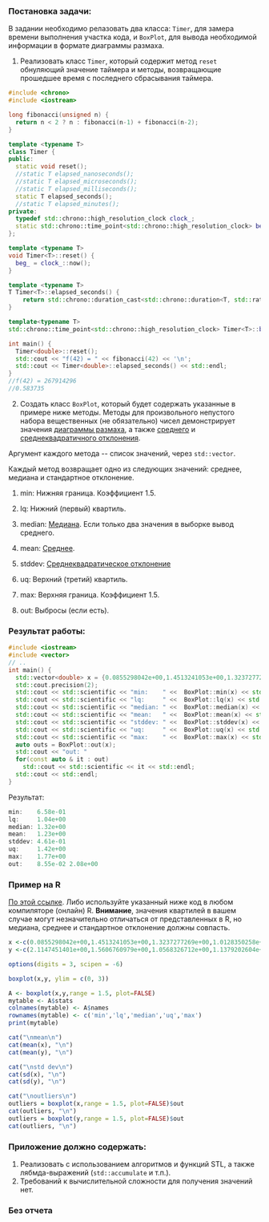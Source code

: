 ### Постановка задачи: ###

В задании необходимо релазовать два класса: `Timer`, для замера времени выполнения участка кода, и `BoxPlot`, для вывода необходимой информации в формате диаграммы размаха.

1) Реализовать класс `Timer`, который содержит метод `reset` обнуляющий значение таймера и методы, возвращающие прошедшее время с последнего сбрасывания таймера.
```cpp
#include <chrono>
#include <iostream>

long fibonacci(unsigned n) {
  return n < 2 ? n : fibonacci(n-1) + fibonacci(n-2);
}

template <typename T>
class Timer {
public:
  static void reset();
  //static T elapsed_nanoseconds();
  //static T elapsed_microseconds();
  //static T elapsed_milliseconds();
  static T elapsed_seconds();
  //static T elapsed_minutes();
private:
  typedef std::chrono::high_resolution_clock clock_;
  static std::chrono::time_point<std::chrono::high_resolution_clock> beg_;
};

template <typename T>
void Timer<T>::reset() {
  beg_ = clock_::now();
}

template <typename T>
T Timer<T>::elapsed_seconds() {
	return std::chrono::duration_cast<std::chrono::duration<T, std::ratio<1> >>(clock_::now() - beg_).count();
}

template<typename T>
std::chrono::time_point<std::chrono::high_resolution_clock> Timer<T>::beg_ = std::chrono::high_resolution_clock::now();

int main() {
  Timer<double>::reset();
  std::cout << "f(42) = " << fibonacci(42) << '\n';
  std::cout << Timer<double>::elapsed_seconds() << std::endl;
}
//f(42) = 267914296
//0.583735
```


2) Создать класс `BoxPlot`, который будет содержать указанные в примере ниже методы. Методы для произвольного непустого набора вещественных (не обязательно) чисел демонстрирует значения [диаграммы размаха](https://ru.wikipedia.org/wiki/%D0%AF%D1%89%D0%B8%D0%BA_%D1%81_%D1%83%D1%81%D0%B0%D0%BC%D0%B8), а также [среднего](https://ru.wikipedia.org/wiki/%D0%A1%D1%80%D0%B5%D0%B4%D0%BD%D0%B5%D0%B5_%D0%B0%D1%80%D0%B8%D1%84%D0%BC%D0%B5%D1%82%D0%B8%D1%87%D0%B5%D1%81%D0%BA%D0%BE%D0%B5) и [среднеквадратичного отклонения](https://ru.wikipedia.org/wiki/%D0%A1%D1%80%D0%B5%D0%B4%D0%BD%D0%B5%D0%BA%D0%B2%D0%B0%D0%B4%D1%80%D0%B0%D1%82%D0%B8%D1%87%D0%B5%D1%81%D0%BA%D0%BE%D0%B5_%D0%BE%D1%82%D0%BA%D0%BB%D0%BE%D0%BD%D0%B5%D0%BD%D0%B8%D0%B5). 

Аргумент каждого метода -- список значений, через `std::vector`. 

Каждый метод возвращает одно из следующих значений: среднее, медиана и стандартное отклонение.

1. min: Нижняя граница. Коэффициент 1.5.

2. lq: Нижний (первый) квартиль.

3. median: [Медиана](https://ru.wikipedia.org/wiki/%D0%9C%D0%B5%D0%B4%D0%B8%D0%B0%D0%BD%D0%B0_(%D1%81%D1%82%D0%B0%D1%82%D0%B8%D1%81%D1%82%D0%B8%D0%BA%D0%B0)). Если только два значения в выборке вывод среднего.

4. mean: [Среднее](https://ru.wikipedia.org/wiki/%D0%A1%D1%80%D0%B5%D0%B4%D0%BD%D0%B5%D0%B5_%D0%B0%D1%80%D0%B8%D1%84%D0%BC%D0%B5%D1%82%D0%B8%D1%87%D0%B5%D1%81%D0%BA%D0%BE%D0%B5).

5. stddev: [Среднеквадратическое отклонение
](https://ru.wikipedia.org/wiki/%D0%A1%D1%80%D0%B5%D0%B4%D0%BD%D0%B5%D0%BA%D0%B2%D0%B0%D0%B4%D1%80%D0%B0%D1%82%D0%B8%D1%87%D0%B5%D1%81%D0%BA%D0%BE%D0%B5_%D0%BE%D1%82%D0%BA%D0%BB%D0%BE%D0%BD%D0%B5%D0%BD%D0%B8%D0%B5)

6. uq: Верхний (третий) квартиль.

7. max: Верхняя граница. Коэффициент 1.5.

8. out: Выбросы (если есть).

### Результат работы: ###

```cpp
#include <iostream>
#include <vector>
// ..
int main() {
  std::vector<double> x = {0.0855298042e+00,1.4513241053e+00,1.3237277269e+00,1.0128350258e+00,1.4122089148e+00,6.5826654434e-01,2.0795986652e+00,1.0230206251e+00,1.4231411219e+00,1.1091691256e+00,1.7714337111e+00,1.3986129761e+00,1.0640757084e+00,1.4216910601e+00,1.2402026653e+00};
  std::cout.precision(2);
  std::cout << std::scientific << "min:    " <<  BoxPlot::min(x) << std::endl;
  std::cout << std::scientific << "lq:     " <<  BoxPlot::lq(x) << std::endl;
  std::cout << std::scientific << "median: " <<  BoxPlot::median(x) << std::endl;
  std::cout << std::scientific << "mean:   " <<  BoxPlot::mean(x) << std::endl;
  std::cout << std::scientific << "stddev: " <<  BoxPlot::stddev(x) << std::endl;
  std::cout << std::scientific << "uq:     " <<  BoxPlot::uq(x) << std::endl;
  std::cout << std::scientific << "max:    " <<  BoxPlot::max(x) << std::endl;
  auto outs = BoxPlot::out(x);
  std::cout << "out: "
  for(const auto & it : out) 
    std::cout << std::scientific << it << std::endl;
  std::cout << std::endl;
}
```
Результат:
```c
min:    6.58e-01
lq:     1.04e+00
median: 1.32e+00
mean:   1.23e+00
stddev: 4.61e-01
uq:     1.42e+00
max:    1.77e+00
out:    8.55e-02 2.08e+00 
```
### Пример на R ###
 
[По этой ссылке](https://www.mycompiler.io/view/5XcsOEV). 
Либо используйте указанный ниже код в любом компиляторе (онлайн) R. **Внимание**, значения квартилей в вашем случае могут незначительно отличаться от представленных в R, но  медиана, среднее и стандартное отклонение должны совпасть.
```R
x <-c(0.0855298042e+00,1.4513241053e+00,1.3237277269e+00,1.0128350258e+00,1.4122089148e+00,6.5826654434e-01,2.0795986652e+00,1.0230206251e+00,1.4231411219e+00,1.1091691256e+00,1.7714337111e+00,1.3986129761e+00,1.0640757084e+00,1.4216910601e+00,1.2402026653e+00)
y <-c(2.1147451401e+00,1.5606760979e+00,1.0568326712e+00,1.1379202604e+00,8.5802090168e-01,1.2779158354e+00,1.1540910006e+00,2.2799887657e+00,1.5069425106e+00,2.4955313206e+00,1.1681622267e+00,1.3716301918e+00,1.3439905643e+00,8.5801953077e-01,1.5243546963e+00)

options(digits = 3, scipen = -6)

boxplot(x,y, ylim = c(0, 3))

A <- boxplot(x,y,range = 1.5, plot=FALSE)
mytable <- A$stats
colnames(mytable) <- A$names
rownames(mytable) <- c('min','lq','median','uq','max')
print(mytable)

cat("\nmean\n")
cat(mean(x), "\n")
cat(mean(y), "\n")

cat("\nstd dev\n")
cat(sd(x), "\n")
cat(sd(y), "\n")

cat("\noutliers\n")
outliers = boxplot(x,range = 1.5, plot=FALSE)$out
cat(outliers, "\n")
outliers = boxplot(y,range = 1.5, plot=FALSE)$out
cat(outliers, "\n")
```

### Приложение должно содержать: ###

1. Реализовать с использованием алгоритмов и функций STL, а также лябмда-выражений (`std::accumulate` и т.п.).
2. Требований к вычислительной сложности для получения значений нет.

### Без отчета
